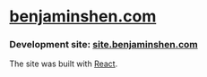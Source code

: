 # [benjaminshen.com](https://benjaminshen.com)
### Development site: [site.benjaminshen.com](https://site.benjaminshen.com)

The site was built with [React](https://reactjs.org).
